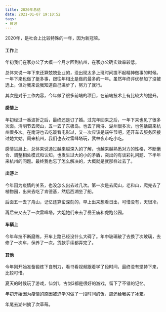 ```yaml
---
title: 2020年总结
date: 2021-01-07 19:10:52
tags:
- 日记
---
```


2020年，是社会上比较特殊的一年，因为新冠嘛。

#### 工作上

年初我们在家办公了大概一个月才回到杭州，在家办公确实效率较低。

总体来说一年下来还算兢兢业业的，没出现太多上班时间提不起精神做事的时候。一年下来也做了挺多事，跟往年相比是做的最多的一年。虽然年终评优参加了没被选上，但对我来说我知道自己进步了，努力了就行。

其次是对于工作内容，今年做了很多前端的项目，在前端技术上有比较大的提升。

#### 感情上

年初经过一番波折之后，最终还是订了婚。过完年回来之后，一年下来也见了很多次面。清明节去爬山，五一去了东极岛。也去了南浔、湖州很多次，也包括周来杭州很多次。在南浔也去吃饭看电影过，又一次应该是端午节吧，还开车去服务区接过她大姑。周来杭州，我们也去过雷峰塔玩，武林夜市吃小吃。

感情进展上，总体来说通过越来越深入的了解，也越来越熟悉对方的性格，不断磨合、调整相处模式和认知。也发生过大的小的矛盾，突出的有谈彩礼问题、下半年来杭州的问题。最终我也忘了怎么解决的，大概就是就那样过去了。

#### 出游上

今年因为疫情的关系，也没怎么出去过几次。第一次是去爬山，老和山，爬完去了植物园，出来去吃了肯德基，然后西湖坐了船。

后面五一去了舟山，记忆还算蛮深刻的，早上出来想看日出，可惜没有，天很冷。

再后来又去了一次雷峰塔，大姐她们来去了岳王庙和虎跑公园。

#### 车辆上

今年车技不断磨练，开车上路已经没什么大碍了。年中玻璃破了去换了次玻璃，去修了一次车，保养了一次，贷款手续都弄完了。

#### 其他

今年刚开始准备锻炼下自制力，看书看视频跟着学了段时间，最终没有坚持下来，比较可惜。

夏天的时候玩了游戏，仙剑1，古剑3都是很好的游戏，留下了不错的记忆。

年初开始因为疫情的原因被迫学习做了一段时间的饭，周还给我买了冰箱。

年尾去湖州摘了次草莓。
